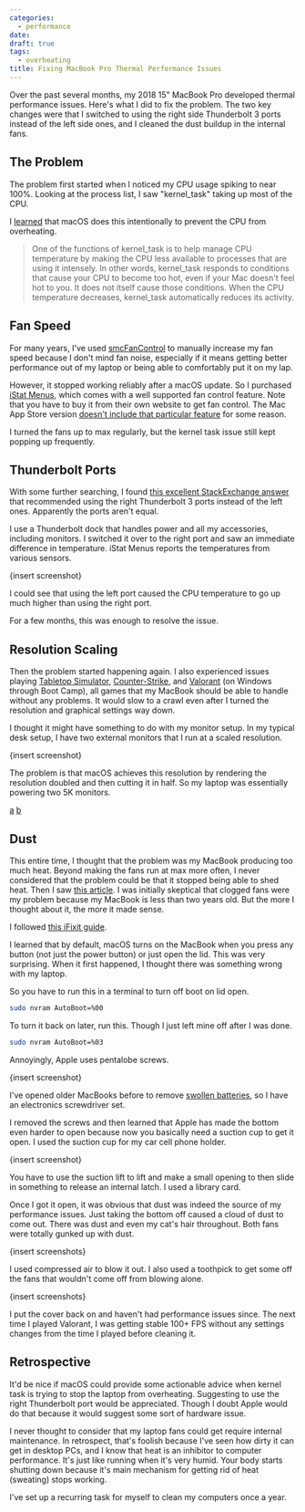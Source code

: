 ```yaml
---
categories:
  - performance
date:
draft: true
tags:
  - overheating
title: Fixing MacBook Pro Thermal Performance Issues
---
```


Over the past several months, my 2018 15" MacBook Pro developed thermal
performance issues. Here's what I did to fix the problem. The two key changes
were that I switched to using the right side Thunderbolt 3 ports instead of the
left side ones, and I cleaned the dust buildup in the internal fans.

## The Problem

The problem first started when I noticed my CPU usage spiking to near 100%.
Looking at the process list, I saw "kernel_task" taking up most of the CPU.

I [learned](https://support.apple.com/en-us/HT207359) that macOS does this
intentionally to prevent the CPU from overheating.

> One of the functions of kernel_task is to help manage CPU temperature by
> making the CPU less available to processes that are using it intensely. In
> other words, kernel_task responds to conditions that cause your CPU to become
> too hot, even if your Mac doesn't feel hot to you. It does not itself cause
> those conditions. When the CPU temperature decreases, kernel_task
> automatically reduces its activity.

## Fan Speed

For many years, I've used
[smcFanControl](https://github.com/hholtmann/smcFanControl) to manually
increase my fan speed because I don't mind fan noise, especially if it means
getting better performance out of my laptop or being able to comfortably put it
on my lap.

However, it stopped working reliably after a macOS update. So I purchased
[iStat Menus](https://bjango.com/mac/istatmenus/), which comes with a well
supported fan control feature. Note that you have to buy it from their own
website to get fan control. The Mac App Store version [doesn't include that
particular feature](https://bjango.com/help/istatmenus6/macappstore/) for some
reason.

I turned the fans up to max regularly, but the kernel task issue still kept
popping up frequently.

## Thunderbolt Ports

With some further searching, I found [this excellent StackExchange
answer](https://apple.stackexchange.com/a/363933/275342) that recommended using
the right Thunderbolt 3 ports instead of the left ones. Apparently the ports
aren't equal.

I use a Thunderbolt dock that handles power and all my accessories, including
monitors. I switched it over to the right port and saw an immediate difference
in temperature. iStat Menus reports the temperatures from various sensors.

{insert screenshot}

I could see that using the left port caused the CPU temperature to go up much
higher than using the right port.

For a few months, this was enough to resolve the issue.

## Resolution Scaling

Then the problem started happening again. I also experienced issues playing
[Tabletop Simulator](https://en.wikipedia.org/wiki/Tabletop_Simulator),
[Counter-Strike](https://en.wikipedia.org/wiki/Counter-Strike:_Global_Offensive),
and [Valorant](https://en.wikipedia.org/wiki/Valorant) (on Windows through Boot
Camp), all games that my MacBook should be able to handle without any problems.
It would slow to a crawl even after I turned the resolution and graphical
settings way down.

I thought it might have something to do with my monitor setup. In my typical
desk setup, I have two external monitors that I run at a scaled resolution.

{insert screenshot}

The problem is that macOS achieves this resolution by rendering the resolution
doubled and then cutting it in half. So my laptop was essentially powering two
5K monitors.

[a](https://github.com/kovidgoyal/kitty/issues/1043)
[b](https://forums.macrumors.com/threads/4k-monitor-at-1440p-scaling-performance.2232164/)

## Dust

This entire time, I thought that the problem was my MacBook producing too much
heat. Beyond making the fans run at max more often, I never considered that the
problem could be that it stopped being able to shed heat. Then I saw [this
article](https://quanticdev.com/articles/cleaning-macbook-after-16800-hours-of-use/).
I was initially skeptical that clogged fans were my problem because my MacBook
is less than two years old. But the more I thought about it, the more it made
sense.

I followed [this iFixit
guide](https://www.ifixit.com/Guide/MacBook+Pro+15-Inch+Touch+Bar+2018+Lower+Case+Replacement/121426).

I learned that by default, macOS turns on the MacBook when you press any button
(not just the power button) or just open the lid. This was very surprising. When
it first happened, I thought there was something wrong with my laptop.

So you have to run this in a terminal to turn off boot on lid open.

```sh
sudo nvram AutoBoot=%00
```

To turn it back on later, run this. Though I just left mine off after I was
done.

```sh
sudo nvram AutoBoot=%03
```

Annoyingly, Apple uses pentalobe screws.

{insert screenshot}

I've opened older MacBooks before to
remove [swollen batteries](https://www.reddit.com/r/spicypillows), so I have an
electronics screwdriver set.

I removed the screws and then learned that Apple has made the bottom even harder
to open because now you basically need a suction cup to get it open. I used the
suction cup for my car cell phone holder.

{insert screenshot}

You have to use the suction lift to lift and make a small opening to then slide
in something to release an internal latch. I used a library card.

Once I got it open, it was obvious that dust was indeed the source of my
performance issues. Just taking the bottom off caused a cloud of dust to come
out. There was dust and even my cat's hair throughout. Both fans were totally
gunked up with dust.

{insert screenshots}

I used compressed air to blow it out. I also used a toothpick to get some off
the fans that wouldn't come off from blowing alone.

{insert screenshots}

I put the cover back on and haven't had performance issues since. The next time
I played Valorant, I was getting stable 100+ FPS without any settings changes
from the time I played before cleaning it.

## Retrospective

It'd be nice if macOS could provide some actionable advice when kernel task is
trying to stop the laptop from overheating. Suggesting to use the right
Thunderbolt port would be appreciated. Though I doubt Apple would do that
because it would suggest some sort of hardware issue.

I never thought to consider that my laptop fans could get require internal
maintenance. In retrospect, that's foolish because I've seen how dirty it can
get in desktop PCs, and I know that heat is an inhibitor to computer
performance. It's just like running when it's very humid. Your body starts
shutting down because it's main mechanism for getting rid of heat (sweating)
stops working.

I've set up a recurring task for myself to clean my computers once a year.
